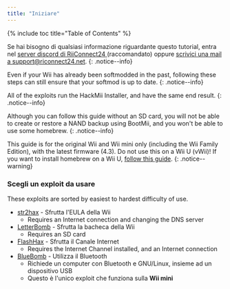 ```yaml
---
title: "Iniziare"
---
```


{% include toc title="Table of Contents" %}

Se hai bisogno di qualsiasi informazione riguardante questo tutorial, entra nel [server discord di RiiConnect24 ](https://discord.gg/rc24)(raccomandato) oppure [scrivici una mail a support@riconnect24.net](mailto:support@riiconnect24.net).
{: .notice--info}

Even if your Wii has already been softmodded in the past, following these steps can still ensure that your softmod is up to date.
{: .notice--info}

All of the exploits run the HackMii Installer, and have the same end result.
{: .notice--info}

Although you can follow this guide without an SD card, you will not be able to create or restore a NAND backup using BootMii, and you won't be able to use some homebrew.
{: .notice--info}

This guide is for the original Wii and Wii mini only (including the Wii Family Edition), with the latest firmware (4.3). Do not use this on a Wii U (vWii)! If you want to install homebrew on a Wii U, [follow this guide](https://wiiu.hacks.guide).
{: .notice--warning}

### Scegli un exploit da usare

These exploits are sorted by easiest to hardest difficulty of use.

- [str2hax](str2hax) - Sfrutta l'EULA della Wii
    * Requires an Internet connection and changing the DNS server
- [LetterBomb](letterbomb) - Sfrutta la bacheca della Wii
    * Requires an SD card
- [FlashHax](flashhax) - Sfrutta il Canale Internet
    * Requires the Internet Channel installed, and an Internet connection
- [BlueBomb](bluebomb) - Utilizza il Bluetooth
    * Richiede un computer con Bluetooth e GNU/Linux, insieme ad un dispositivo USB
    * Questo è l'unico exploit che funziona sulla **Wii mini**
